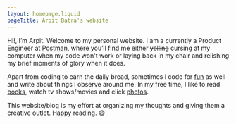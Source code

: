 ```yaml
---
layout: homepage.liquid
pageTitle: Arpit Batra's website
---
```

Hi!, I’m Arpit. Welcome to my personal website. I am a currently a Product Engineer at [Postman](https://www.getpostman.com/), where you’ll find me either ~~yelling~~ cursing at my computer when my code won't work or laying back in my chair and relishing my brief moments of glory when it does.

Apart from coding to earn the daily bread, sometimes I code for [fun](https://github.com/arpitbatra123) as well and write about things I observe around me.  In my free time, I like to read [books](https://goodreads.com/arpitbatra123), watch tv shows/movies and click [photos](https://photos.app.goo.gl/d9EWM23CzEtXen6y9).

This website/blog is my effort at organizing my thoughts and giving them a creative outlet. Happy reading. 😄